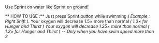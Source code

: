 Use Sprint on water like Sprint on ground!

** HOW TO USE :**
Just press Sprint button while swimming *( Example : Right Shift )*.
Your oxygen will decrease 1.5× more than normal *( 1.3× for Hunger and Thirst )*
*Your oxygen will decrease 1.25× more than normal ( 1.2× for Hunger and Thirst ) -- Only when you have swim speed more than 2*
